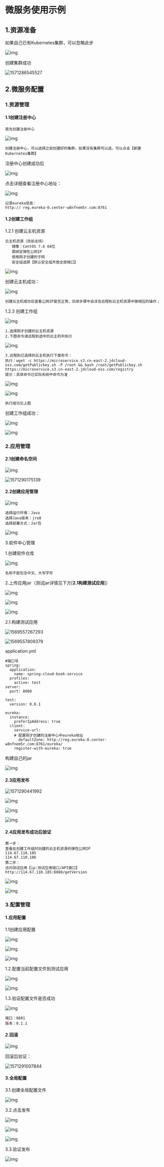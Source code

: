 # 微服务使用示例

## 1.资源准备

如果自己已有Kubernetes集群，可以忽略此步

![img](images/JdOnline20191017122758.png)

创建集群成功

![1571286545527](images/1571286545527.png)

## 2.微服务配置

### 1.资源管理

#### 1.1创建注册中心

```
首先创建注册中心
```

![img](images/1571280187186_src.png)

```
创建注册中心，可以选择之前创建好的集群，如果没有集群可以选，可以点击【新建Kubernetes集群】
```

注册中心创建成功后

![img](images/1571280220309_src.png)

点击详细查看注册中心地址：

![img](images/1571280760260_src.png)

```
记录eureka信息:
http://	reg.eureka-0.center-w8nfnem5r.com:8761
```

#### 1.2创建工作组

1.2.1 创建云主机资源

```
云主机资源（目前支持）
​	镜像：CentOS 7.6 64位
​	需绑定弹性公网IP
​	使用刚才创建的子网
​	安全组选择【默认安全组开放全部端口】
```

![img](images/1571281255876_src.png)

创建云主机成功：

![img](images/1571281462755_src)

```
创建云主机成功后查看公网IP是否正常，后续步骤中会涉及远程到云主机资源中做相应的操作；
```

1.2.3 创建工作组

![img](images/1571281666668_src)

```
1.选择刚才创建的云主机资源
2.下图命令请远程到选中的云主机中执行
```

![img](images/1571281691157_src)

```
3.远程到已选择的云主机执行下面命令：
执行：wget -c https://microservice.s3.cn-east-2.jdcloud-oss.com/getPublickey.sh -P /root && bash /root/getPublickey.sh https://microservice.s3.cn-east-2.jdcloud-oss.com/registry
提示：具体命令已实际系统中命令为准
```

![img](images/1571281789075_src)

![img](images/1571281867413_src)

```
执行成功见上图
```

创建工作组成功：

![img](images/1571282403916_src)

![img](images/1571282425791_src)

### 2.应用管理

#### 2.1创建命名空间

![img](images/1571282683317_src)

![1571290175139](images/1571290175139.png)

#### 2.2创建应用管理

![img](images/1571282793214_src) 

```
选择运行环境：Java
选择Java版本：jre8
选择部署方式：Jar包
```

![img](images/1571282829996_src)

3.软件中心管理

1.创建软件仓库 

![img](images/1571283084860_src)

```
名称不能包含中文、大写字符
```

2.上传应用jar（测试jar详情见下方[**2.1构建测试应用**]）

![img](images/1571283250206_src)

![img](images/1571283562261_src)

![img](images/1571283759629_src)

2.1.构建测试应用

![1569557267293](images\1569557267293.png)

![1569557809379](images\1569557809379.png)

application.yml

```
#端口号
spring:
  application:
    name: spring-cloud-book-service
  profiles:
    active: test
server:
  port: 8880

test:
  version: 0.0.1

eureka:
  instance:
    preferIpAddress: true
  client:
    service-url:
    # 配置刚才创建的注册中心中eureka地址
      defaultZone: http://reg.eureka-0.center-w8nfnem5r.com:8761/eureka/
    register-with-eureka: true
```

构建自己的jar

![img](images/1571283850318_src)

#### 2.3应用发布

![1571290441992](images/1571290441992.png)

 ![img](images/1571283954462_src)

![img](images/1571283999398_src)

![img](images/1571284061369_src)

#### 2.4应用发布成功后验证

```
第一步：
查看在创建工作组时创建的云主机资源的弹性公网IP
114.67.110.185
114.67.110.186
第二步：
访问测试应用【ip:测试应用端口/API接口】
http://114.67.110.185:8880/getVersion
```

![img](images/1571281462755_src)

![img](images/1571284958869_src)

### 3.配置管理

#### 1.应用配置

1.1创建应用配置

![img](images/1571285174381_src)

![img](images/1571285198141_src)

![img](images/1571285228589_src)

1.2.配置当前配置文件到测试应用

![img](images/1571285258870_src)

![img](images/1571285356798_src)

1.3.验证配置文件是否成功

![img](images/1571285378877_src)

```
端口：8881
版本：0.1.1
```

#### 2.回滚

![img](images/JdOnline20191017134036.png)

回滚后验证：

![1571291007844](images/1571291007844.png)

#### 3.全局配置

3.1.创建全局配置文件

![img](images/1571285463439_src)

3.2.点击发布

![img](images/1571285486896_src)

![img](images/1571285509401_src)

![img](images/1571285611805_src)

3.3.验证发布

![img](images/1571285631190_src)
